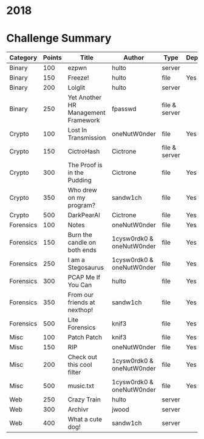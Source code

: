 # 2018

# Challenge Summary
| Category  | Points | Title                               | Author                    | Type          | Deployed |
|-----------|--------|-------------------------------------|---------------------------|---------------|----------|
| Binary    | 100    | ezpwn                               | hulto                     | server        |          |
| Binary    | 150    | Freeze!                             | hulto                     | file          | Yes      |
| Binary    | 200    | Lolglit                             | hulto                     | server        |          |
| Binary    | 250    | Yet Another HR Management Framework | fpasswd                   | file & server |          |
| Crypto    | 100    | Lost In Transmission                | oneNutW0nder              | file          | Yes      |
| Crypto    | 150    | CictroHash                          | Cictrone                  | file & server |          |
| Crypto    | 300    | The Proof is in the Pudding         | Cictrone                  | file          | Yes      |
| Crypto    | 350    | Who drew on my program?             | sandw1ch                  | file          | Yes      |
| Crypto    | 500    | DarkPearAI                          | Cictrone                  | file          | Yes      |
| Forensics | 100    | Notes                               | oneNutW0nder              | file          | Yes      |
| Forensics | 150    | Burn the candle on both ends        | 1cysw0rdk0 & oneNutW0nder | file          | Yes      |
| Forensics | 250    | I am a Stegosaurus                  | 1cysw0rdk0 & oneNutW0nder | file          | Yes      |
| Forensics | 300    | PCAP Me If You Can                  | hulto                     | file          | Yes      |
| Forensics | 350    | From our friends at nexthop!        | sandw1ch                  | file          | Yes      |
| Forensics | 500    | Lite Forensics                      | knif3                     | file          | Yes      |
| Misc      | 100    | Patch Patch                         | knif3                     | file          | Yes      |
| Misc      | 150    | RIP                                 | oneNutW0nder              | file          | Yes      |
| Misc      | 200    | Check out this cool filter          | 1cysw0rdk0 & oneNutW0nder | file          | Yes      |
| Misc      | 500    | music.txt                           | 1cysw0rdk0 & oneNutW0nder | file          | Yes      |
| Web       | 250    | Crazy Train                         | hulto                     | server        |          |
| Web       | 300    | Archivr                             | jwood                     | server        |          |
| Web       | 400    | What a cute dog!                    | sandw1ch                  | server        |          |